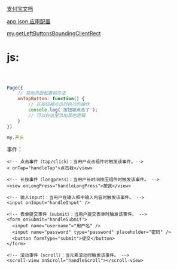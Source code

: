 [支付宝文档](https://opendocs.alipay.com/mini/component)





[app.json 应用配置](https://opendocs.alipay.com/mini/framework/app-json?utm_source=minicode)







[my.getLeftButtonsBoundingClientRect](https://opendocs.alipay.com/mini/077kbe?pathHash=6bda3586)

# js:



## 

```js


Page({
    // 其他页面配置和方法
    onTapButton: function() {
        // 在按钮被点击时执行的操作
        console.log('按钮被点击了');
        // 可以在这里添加其他逻辑
    }
})

my.开头
```



事件：

```vue
<!-- 点击事件（tap/click）：当用户点击组件时触发该事件。-->
< onTap="handleTap">点击我</view>

<!-- 长按事件（longpress）：当用户长时间按压组件时触发该事件。 -->
<view onLongPress="handleLongPress">按我</view>

<!-- 输入input）：当用户在输入框中输入内容时触发该事件。 -->
<input onInput="handleInput" />

<!-- 表单提交事件（submit）：当用户提交表单时触发该事件。 -->
<form onSubmit="handleSubmit">
  <input name="username"="用户名" />
  <input name="password" type="password" placeholder="密码" />
  <button formType="submit">提交</button>
</form>

<!-- 滚动事件（scroll）：当元素滚动时触发该事件。 -->
<scroll-view onScroll="handleScroll"></scroll-view>
```

